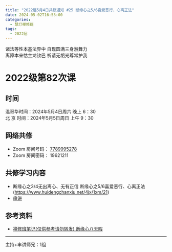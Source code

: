 ```yaml
---
title: "2022届5月4日共修通知 #25 断缘心之5/6喜爱恶行、心离正法"
date: 2024-05-02T16:53:00
categories:
  - 慧灯禅修班
tags:
  - 2022届
---
```

诸法等性本基法界中 自现圆满三身游舞力\
离障本来怙主龙钦巴 祈请无垢光尊常护我

# 2022级第82次课

## 时间

温哥华时间：2024年5月4日周六 晚上 6：30\
北  京 时间：2024年5月5日周日 上午 9：30

## 网络共修

* Zoom 房间号码： [7789995278](https://us02web.zoom.us/j/7789995278?pwd=VjZmbWJFY2k2K0E5RVB2cTNIQmhqUT09)
* Zoom 房间密码： 19621211

## 共修学习内容

* 断缘心之3/4无出离心、无有正信
断缘心之5/6喜爱恶行、心离正法
(https://www.huidengchanxiu.net/4jx/1xm/21)
* [串讲](https://box.hdcxb.net/%E5%85%B6%E4%BB%96%E8%B5%84%E6%96%99/f/2022%E5%B1%8A)


## 参考资料

* [禅修班笔记(仅供参考请勿转发) 断缘心八无暇](https://bj.cxb123.cc/1xm/4-duan-yuan-xin/)

- - -


主持+串讲师兄：1组
